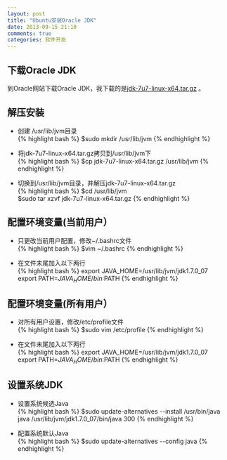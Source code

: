 ```yaml
---
layout: post
title: "Ubuntu安装Oracle JDK"
date: 2013-09-15 21:10
comments: true
categories: 软件开发
---
```


## 下载Oracle JDK    
到Oracle网站下载Oracle JDK，我下载的是[jdk-7u7-linux-x64.tar.gz](http://www.oracle.com/technetwork/java/javase/downloads/index.html) 。    

## 解压安装    
* 创建 /usr/lib/jvm目录    
{% highlight bash %}
$sudo mkdir /usr/lib/jvm
{% endhighlight %}   

* 将jdk-7u7-linux-x64.tar.gz拷贝到/usr/lib/jvm下    
{% highlight bash %}
$cp jdk-7u7-linux-x64.tar.gz /usr/lib/jvm
{% endhighlight %}

* 切换到/usr/lib/jvm目录，并解压jdk-7u7-linux-x64.tar.gz    
{% highlight bash %}
$cd /usr/lib/jvm    
$sudo tar xzvf jdk-7u7-linux-x64.tar.gz
{% endhighlight %}   




        
## 配置环境变量(当前用户）    
* 只更改当前用户配置，修改~/.bashrc文件    
{% highlight bash %}
$vim ~/.bashrc
{% endhighlight %}

* 在文件末尾加入以下两行    
{% highlight bash %}
export JAVA_HOME=/usr/lib/jvm/jdk1.7.0_07    
export PATH=${JAVA_HOME}/bin:$PATH
{% endhighlight %}        

## 配置环境变量(所有用户）

* 对所有用户设置，修改/etc/profile文件    
{% highlight bash %}
$sudo vim /etc/profile
{% endhighlight %}

* 在文件末尾加入以下两行    
{% highlight bash %}
export JAVA_HOME=/usr/lib/jvm/jdk1.7.0_07    
export PATH=${JAVA_HOME}/bin:$PATH 
{% endhighlight %}     

## 设置系统JDK
* 设置系统候选Java    
{% highlight bash %}
$sudo update-alternatives --install /usr/bin/java java /usr/lib/jvm/jdk1.7.0_07/bin/java 300
{% endhighlight %}

* 配置系统默认Java    
{% highlight bash %}
$sudo update-alternatives --config java
{% endhighlight %}